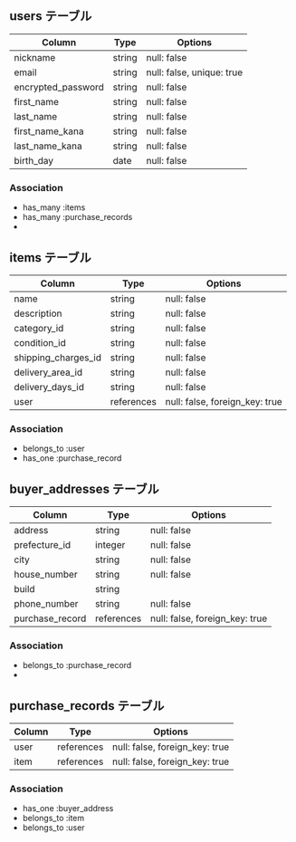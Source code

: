 ## users テーブル

| Column             | Type       | Options                   |
| ---------          | ------     | ----------------------    |
| nickname           | string     | null: false               |
| email              | string     | null: false, unique: true |
| encrypted_password | string     | null: false               |
| first_name         | string     | null: false               |
| last_name          | string     | null: false               |
| first_name_kana    | string     | null: false               |
| last_name_kana     | string     | null: false               |
| birth_day          | date       | null: false               |



### Association

- has_many :items
- has_many :purchase_records
- 

## items テーブル

| Column              | Type       | Options                        |
| ---------           | ------     | ----------------------         |
| name                | string     | null: false                    |
| description         | string     | null: false                    |
| category_id         | string     | null: false                    |
| condition_id        | string     | null: false                    |
| shipping_charges_id | string     | null: false                    |
| delivery_area_id    | string     | null: false                    |
| delivery_days_id    | string     | null: false                    |
| user                | references | null: false, foreign_key: true |

### Association


- belongs_to :user
- has_one :purchase_record



## buyer_addresses テーブル

| Column           | Type       | Options                        |
| ---------        | ------     | ----------------------         |
| address          | string     | null: false                    |
| prefecture_id    | integer    | null: false                    |
| city             | string     | null: false                    |
| house_number     | string     | null: false                    |
| build            | string     |                                |
| phone_number     | string     | null: false                    |
| purchase_record  | references | null: false, foreign_key: true |


### Association

- belongs_to :purchase_record
- 



## purchase_records テーブル

| Column       | Type       | Options                        |
| -------      | ---------- | ------------------------------ |
| user         | references | null: false, foreign_key: true |
| item         | references | null: false, foreign_key: true |

### Association

- has_one    :buyer_address
- belongs_to :item
- belongs_to :user